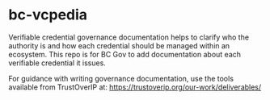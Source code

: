 # bc-vcpedia
Verifiable credential governance documentation helps to clarify who the authority is and how each credential should be managed within an ecosystem. This repo is for BC Gov to add documentation about each verifiable credential it issues.

For guidance with writing governance documentation, use the tools available from TrustOverIP at: https://trustoverip.org/our-work/deliverables/
